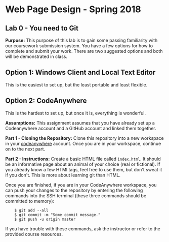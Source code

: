 # Web Page Design - Spring 2018
## Lab 0 - You need to Git

**Purpose:** This purpose of this lab is to gain some passing familiarity with our coursework submission system. You have a few options for how to complete and submit your work. There are two suggested options and both will be demonstrated in class.

## Option 1: Windows Client and Local Text Editor

This is the easiest to set up, but the least portable and least flexible.

## Option 2: CodeAnywhere

This is the hardest to set up, but once it is, everything is wonderful.



**Assumptions:** This assignment assumes that you have already set up a Codeanywhere account and a GitHub account and linked them together.

**Part 1 - Cloning the Repository:** Clone this repository into a new workspace in your [codeanywhere](https://codeanywhere.com/) account. Once you are in your workspace, continue on to the next part.

**Part 2 - Instructions:** Create a basic HTML file called `index.html`. It should be an informative page about an animal of your choice (real or fictional). If you already know a few HTMl tags, feel free to use them, but don't sweat it if you don't. This is more about learning git than HTML.

Once you are finished, if you are in your CodeAnywhere workspace, you can push your changes to the repository by entering the following commands into the SSH terminal (these three commands should be committed to memory):

`````
    $ git add --all
    $ git commit -m "Some commit message."
    $ git push -u origin master
`````

If you have trouble with these commands, ask the instructor or refer to the provided course resources.
